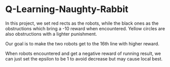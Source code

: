 # Q-Learning-Naughty-Rabbit

In this project, we set red rects as the robots, while the black ones as the obstructions which bring a -10 reward when encountered. Yellow circles are also obstructions with a lighter punishment. 

Our goal is to make the two robots get to the 16th line with higher reward.

When robots encountered and get a negative reward of running result, we can just set the epsilon to be 1 to avoid decrease but may cause local best.
